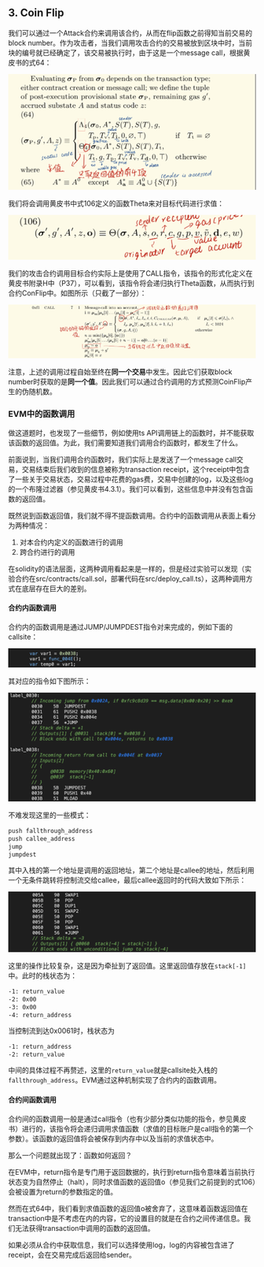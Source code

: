 ## 3. Coin Flip

我们可以通过一个Attack合约来调用该合约，从而在flip函数之前得知当前交易的block number。作为攻击者，当我们调用攻击合约的交易被放到区块中时，当前块的编号就已经确定了，该交易被执行时，由于这是一个message call，根据黄皮书的式64：

![](../screenshots/yp_64.jpeg)

我们将会调用黄皮书中式106定义的函数Theta来对目标代码进行求值：

![](../screenshots/yp_106.jpeg)

我们的攻击合约调用目标合约实际上是使用了CALL指令，该指令的形式化定义在黄皮书附录H中（P37），可以看到，该指令将会递归执行Theta函数，从而执行到合约ConFlip中。如图所示（只截了一部分）：

![](../screenshots/yp_call.jpeg)

注意，上述的调用过程自始至终在**同一个交易**中发生。因此它们获取block number时获取的是**同一个值**。因此我们可以通过合约调用的方式预测CoinFlip产生的伪随机数。

### EVM中的函数调用

做这道题时，也发现了一些细节，例如使用ts API调用链上的函数时，并不能获取该函数的返回值。为此，我们需要知道我们调用合约函数时，都发生了什么。

前面说到，当我们调用合约函数时，我们实际上是发送了一个message call交易，交易结束后我们收到的信息被称为transaction receipt，这个receipt中包含了一些关于交易状态，交易过程中花费的gas费，交易中创建的log，以及这些log的一个布隆过滤器（参见黄皮书4.3.1）。我们可以看到，这些信息中并没有包含函数的返回值。

既然说到函数返回值，我们就不得不提函数调用。合约中的函数调用从表面上看分为两种情况：

1. 对本合约内定义的函数进行的调用
2. 跨合约进行的调用

在solidity的语法层面，这两种调用看起来是一样的，但是经过实验可以发现（实验合约在src/contracts/call.sol，部署代码在src/deploy_call.ts），这两种调用方式在底层存在巨大的差别。

#### 合约内函数调用

合约内的函数调用是通过JUMP/JUMPDEST指令对来完成的，例如下面的callsite：

![](./../screenshots/callsite.png)

其对应的指令如下图所示：

![](../screenshots/callsite_asm.png)

不难发现这里的一些模式：

```
push fallthrough_address
push callee_address
jump
jumpdest
```

其中入栈的第一个地址是调用的返回地址，第二个地址是callee的地址，然后利用一个无条件跳转将控制流交给callee，最后callee返回时的代码大致如下所示：

![](../screenshots/callee_ret.png)

这里的操作比较复杂，这是因为牵扯到了返回值。这里返回值存放在`stack[-1]`中。此时的栈状态为：

```
-1: return_value
-2: 0x00
-3: 0x00
-4: return_address 
```

当控制流到达0x0061时，栈状态为

```
-1: return_address
-2: return_value
```

中间的具体过程不再赘述，这里的`return_value`就是callsite处入栈的`fallthrough_address`。EVM通过这种机制实现了合约内的函数调用。

#### 合约间函数调用

合约间的函数调用一般是通过call指令（也有少部分类似功能的指令，参见黄皮书）进行的，该指令将会递归调用求值函数（求值的目标账户是call指令的第一个参数）。该函数的返回值将会被保存到内存中以及当前的求值状态中。

那么一个问题就出现了：函数如何返回？

在EVM中，return指令是专门用于返回数据的，执行到return指令意味着当前执行状态变为自然停止（halt），同时求值函数的返回值o（参见我们之前提到的式106）会被设置为return的参数指定的值。

然而在式64中，我们看到求值函数的返回值o被舍弃了，这意味着函数返回值在transaction中是不考虑在内的内容，它的设置目的就是在合约之间传递信息。我们无法获得transaction中调用的函数的返回值。

如果必须从合约中获取信息，我们可以选择使用log，log的内容被包含进了receipt，会在交易完成后返回给sender。
